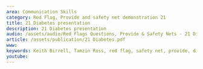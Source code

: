```yaml
---
area: Communication Skills
category: Red Flag, Provide and safety net demonstration 21
title: 21 Diabetes presentation
description: 21 Diabetes presentation
audio: /assets/audio/Red Flags Questions, Provide & Safety Nets - 21 Diabetes presentation - MQ.mp3
article: /assets/publication/21 Diabetes.pdf
www: 
keywords: Keith Birrell, Tamzin Ross, red flag, safety net, provide, diabetes, presentation
youtube: 
--- 
```

